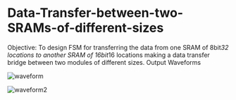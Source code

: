 # Data-Transfer-between-two-SRAMs-of-different-sizes
Objective: To design FSM for transferring the data from one SRAM of 8bit*32 locations to another SRAM of 16bit*16 locations making a data transfer bridge between two modules of different sizes.
Output Waveforms<br>

![waveform](https://user-images.githubusercontent.com/111141190/192156539-8a4d7899-b6a1-481c-bb9c-46a2ec4f6ff2.PNG)


![waveform2](https://user-images.githubusercontent.com/111141190/192156562-d08e74de-e7c0-427c-9a55-e5b56968b961.PNG)


